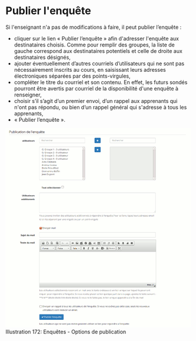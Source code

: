 # Publier l'enquête

Si l'enseignant n'a pas de modifications à faire, il peut publier l’enquête :

* cliquer sur le lien « Publier l’enquête » afin d'adresser l'enquête aux destinataires choisis. Comme pour remplir des groupes, la liste de gauche correspond aux destinataires potentiels et celle de droite aux destinataires désignés,
* ajouter éventuellement d’autres courriels d’utilisateurs qui ne sont pas nécessairement inscrits au cours, en saisissant leurs adresses électroniques séparées par des points-virgules,
* compléter le titre du courriel et son contenu. En effet, les futurs sondés pourront être avertis par courriel de la disponibilité d'une enquête à renseigner,
* choisir s’il s’agit d’un premier envoi, d’un rappel aux apprenants qui n'ont pas répondu, ou bien d’un rappel général qui s'adresse à tous les apprenants,
* « Publier l’enquête ».

![](../../.gitbook/assets/image248%20%281%29.png)Illustration 172: Enquêtes - Options de publication

